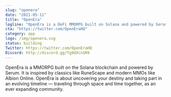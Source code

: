 ```yaml
---
slug: "openera"
date: "2021-05-11"
title: "OpenEra"
logline: "OpenEra is a DeFi MMORPG built on Solana and powered by Serum."
cta: "https://twitter.com/OpenEraHQ"
category: app
logo: /img/openera.svg
status: building
Twitter: https://twitter.com/OpenEraHQ
Discord: http://discord.gg/Tg9dXcnSM4
---
```


OpenEra is a MMORPG built on the Solana blockchain and powered by Serum. It is inspired by classics like RuneScape and modern MMOs like Albion Online. OpenEra is about uncovering your destiny and taking part in an evolving timeline — traveling through space and time together, as an ever expanding community.
